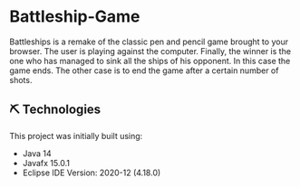# Battleship-Game
Battleships is a remake of the classic pen and pencil game brought to your browser. The user is playing against the computer. Finally, the winner is the one who has managed to sink all the ships of his opponent. In this case the game ends. The other case is to end the game after a certain number of shots.

## :pick: Technologies
This project was initially built using:
- Java 14 
- Javafx 15.0.1
- Eclipse IDE Version: 2020-12 (4.18.0)


